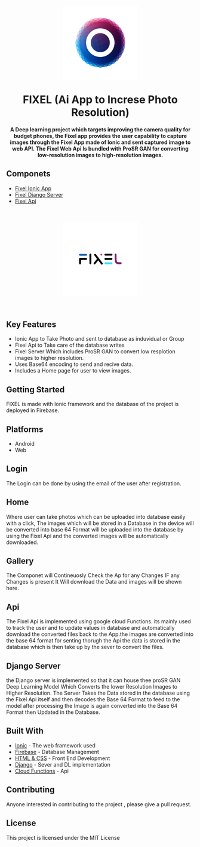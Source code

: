 
<h1 align="center">
<p align="center"><img src="src/assets/icon/f.png" alt="FIXEL" width="200"></p>
  FIXEL (Ai App to Increse Photo Resolution)
  <br>
</h1>

<h4 align="center">
A Deep learning project which targets improving the camera quality for budget phones, the Fixel app provides the user capability to capture images through the Fixel App made of Ionic and sent captured image to web API. The Fixel Web Api Is bundled with ProSR GAN for converting low-resolution images to high-resolution images.</h4>

## Componets
- [Fixel Ionic App](https://github.com/antonyjm462/Fixel)
- [Fixel Django Server](https://github.com/antonyjm462/FixelServer)
- [Fixel Api](https://github.com/antonyjm462/FixelAPI)

<br><p align="center"> <img src="./img/FIXEL_font.png" alt="FIXEL" width="200"></p> <br>
## Key Features

* Ionic App to Take Photo and sent to database as induvidual or Group
* Fixel Api to Take care of the database writes
* Fixel Server Which includes  ProSR GAN to convert low resplotion images to higher resolution.
* Uses Base64 encoding to send and recive data.
* Includes a Home page for user to view images.

## Getting Started

FIXEL is made with Ionic framework and the database of the project is deployed in Firebase.

## Platforms
* Android
* Web

## Login
The Login can be done by  using the email of the user after registration.


## Home
Where user can take photos which can be uploaded into database easily with a click, The images which will be stored in a Database in the device will be converted into base 64 Format will be uploaded into the database by using the Fixel Api and the converted images will be automatically downloaded.

## Gallery

The Componet will Contineuosly Check the Ap for any Changes IF any Changes is present It Will download the Data and images will be shown here.

## Api

The Fixel Api is implemented using google cloud Functions. its mainly used to track the user and to update values in database and automatically download the converted files back to the App.the images are converted into the base 64 format for senting thorugh the Api
the data is stored in the database which is then take up by the sever to convert the files.

## Django Server
the Django server is implemented so that it can house thee proSR GAN Deep Learning Model Which Converts the lower Resolution Images to HIgher Resolution.
The Server Takes the Data stored in the database using the Fixel Api itself and then decodes the Base 64 Format to feed to the model after processing the Image is again converted into the Base 64 Format then Updated in the Database.

## Built With

* [Ionic](https://angular.io/start) - The web framework used
* [Firebase](https://firebase.google.com/) - Database Management
* [HTML & CSS](https://www.w3schools.com/html/html_css.asp) - Front End Development
* [Django](https://firebase.google.com/) - Sever and DL implementation
* [Cloud Functions](https://www.w3schools.com/html/html_css.asp) - Api 

## Contributing

Anyone interested in contributing to the project , please give a pull request.

## License

This project is licensed under the MIT License 


